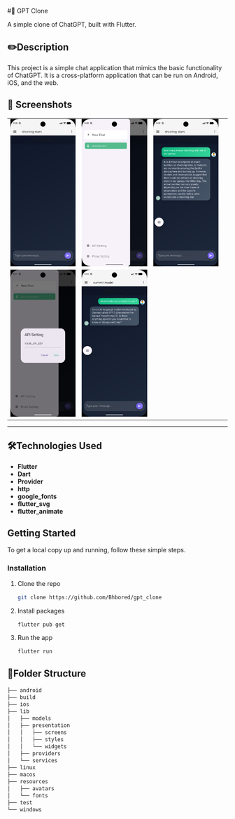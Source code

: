 #🤖 GPT Clone

A simple clone of ChatGPT, built with Flutter.

## ✏️Description

This project is a simple chat application that mimics the basic functionality of ChatGPT. It is a cross-platform application that can be run on Android, iOS, and the web.
## 📸 Screenshots

|                                                                                                                    |                                                                                                                    |                                                                                                                    |                                                                                                                    |
| :----------------------------------------------------------------------------------------------------------------: | :----------------------------------------------------------------------------------------------------------------: | :----------------------------------------------------------------------------------------------------------------: | :----------------------------------------------------------------------------------------------------------------: |
| ![1](https://github.com/Bhbored/gpt_clone/blob/main/screenshots/Screenshot_1761592103.png) | ![2](https://github.com/Bhbored/gpt_clone/blob/main/screenshots/Screenshot_1761592106.png) | ![3](https://github.com/Bhbored/gpt_clone/blob/main/screenshots/Screenshot_1761592141.png) | 
| ![4](https://github.com/Bhbored/gpt_clone/blob/main/screenshots/Screenshot_1761592277.png) | ![5](https://github.com/Bhbored/gpt_clone/blob/main/screenshots/Screenshot_1761592416.png) | 

---
## 🛠️Technologies Used

*   **Flutter**
*   **Dart**
*   **Provider**
*   **http**
*   **google_fonts**
*   **flutter_svg**
*   **flutter_animate**

## Getting Started

To get a local copy up and running, follow these simple steps.

### Installation

1.  Clone the repo
    ```sh
    git clone https://github.com/Bhbored/gpt_clone
    ```
2.  Install packages
    ```sh
    flutter pub get
    ```
3.  Run the app
    ```sh
    flutter run
    ```

## 📂Folder Structure

```
├── android
├── build
├── ios
├── lib
│   ├── models
│   ├── presentation
│   │   ├── screens
│   │   ├── styles
│   │   └── widgets
│   ├── providers
│   └── services
├── linux
├── macos
├── resources
│   ├── avatars
│   └── fonts
├── test
└── windows
```

